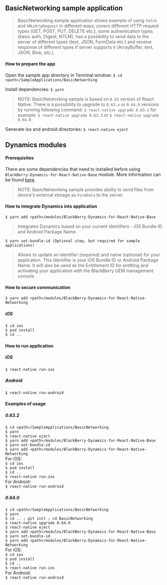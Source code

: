 ## BasicNetworking sample application
> BasicNetworking sample application shows example of using `fetch` and `XMLHttpRequest` in different ways, covers different HTTP request types (GET, POST, PUT, DELETE etc.), some authentication types (basic auth, Digest, NTLM), has a possibility to send data to the server of different types (text, JSON, FormData etc.) and receive response of different types if server supports it (ArrayBuffer, text, JSON, Blob, etc.).

#### How to prepare the app
Open the sample app directory in Terminal window:
`$ cd <path>/SampleApplications/BasicNetworking`

Install dependencies:
`$ yarn`

> NOTE: BasicNetworking sample is based on `0.63` version of React Native. There is a possibility to upgrade to `0.63.x` or `0.64.0` versions by running following command:
`$ react-native upgrade 0.63.x`
for example:
`$ react-native upgrade 0.63.3`
or
`$ react-native upgrade 0.64.0`

Generate ios and android directories:
`$ react-native eject`

## Dynamics modules
#### Prerequisites
There are some dependencies that need to installed before using `BlackBerry-Dynamics-for-React-Native-Base` module. More information can be found [here](https://github.com/blackberry/BlackBerry-Dynamics-React-Native-SDK/tree/master/modules/BlackBerry-Dynamics-for-React-Native-Base#Preconditions).
> NOTE: BasicNetworking sample provides ability to send files from device's external storage as `FormData` to the server.

#### How to integrate Dynamics into application
	$ yarn add <path>/modules/BlackBerry-Dynamics-for-React-Native-Base

> Integrates Dynamics based on your current identifiers - iOS Bundle ID and Android Package Name.

	$ yarn set-bundle-id (Optional step, but required for sample applications)

> Allows to update an identifier (required) and name (optional) for your application. This identifier is your iOS Bundle ID or Android Package Name. It will also be used as the Entitlement ID for entitling and activating your application with the BlackBerry UEM management console.

#### How to secure communication
	$ yarn add <path>/modules/BlackBerry-Dynamics-for-React-Native-Networking

##### iOS
`$ cd ios`  
`$ pod install`  
`$ cd ..`

#### How to run application
##### iOS
`$ react-native run-ios`

##### Android
`$ react-native run-android`

#### Examples of usage
##### 0.63.2
`$ cd <path>/SampleApplications/BasicNetworking`  
`$ yarn`  
`$ react-native eject`  
`$ yarn add <path>/modules/BlackBerry-Dynamics-for-React-Native-Base`  
`$ yarn set-bundle-id`  
`$ yarn add <path>/modules/BlackBerry-Dynamics-for-React-Native-Networking`  
For iOS:  
`$ cd ios`  
`$ pod install`  
`$ cd ..`  
`$ react-native run-ios`  
For Android:  
`$ react-native run-android`
##### 0.64.0
`$ cd <path>/SampleApplications/BasicNetworking`  
`$ yarn`  
`$ cd .. ; git init ; cd BasicNetworking`  
`$ react-native upgrade 0.64.0`  
`$ react-native eject`  
`$ yarn add <path>/modules/BlackBerry-Dynamics-for-React-Native-Base`  
`$ yarn set-bundle-id`  
`$ yarn add <path>/modules/BlackBerry-Dynamics-for-React-Native-Networking`  
For iOS:  
`$ cd ios`  
`$ pod install`  
`$ cd ..`  
`$ react-native run-ios`  
For Android:  
`$ react-native run-android`
